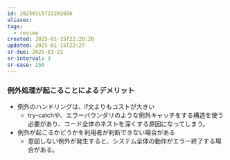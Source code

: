 ```yaml
---
id: 20250115T22202036
aliases: 
tags:
  - review
created: 2025-01-15T22:20:20
updated: 2025-01-15T22:27
sr-due: 2025-01-21
sr-interval: 3
sr-ease: 250
---
```

### 例外処理が起こることによるデメリット

- 例外のハンドリングは、if文よりもコストが大きい
    - try-catchや、エラーバウンダリのような例外キャッチをする構造を使う必要があり、コード全体のネストを深くする原因になってしまう。
- 例外が起こるかどうかを利用者が判断できない場合がある
    - 意図しない例外が発生すると、システム全体の動作がエラー終了する場合がある。


